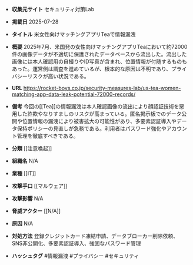 - **収集元サイト**
セキュリティ対策Lab

- **掲載日**
2025-07-28

- **タイトル**
米女性向けマッチングアプリTeaで情報漏洩

- **概要**
2025年7月、米国発の女性向けマッチングアプリTeaにおいて約72000件の画像データが不適切に保護されたデータベースから流出した。流出した画像には本人確認用の自撮りやID写真が含まれ、位置情報が付随するものもあった。運営側は調査を進めているが、根本的な原因は不明であり、プライバシーリスクが高い状況である。

- **URL**
https://rocket-boys.co.jp/security-measures-lab/us-tea-women-matching-app-data-leak-potential-72000-records/

- **備考**
今回の[[Tea]]の情報漏洩は本人確認画像の流出により顔認証技術を悪用した詐欺やなりすましのリスクが高まっている。匿名掲示板でのデータ公開や位置情報の漏洩により被害拡大の可能性があり、多要素認証導入やデータ保持ポリシーの見直しが急務である。利用者はパスワード強化やアカウント管理を徹底すべきである。

- **分類**
[[注意喚起]]

- **組織名**
N/A

- **業種**
[[IT]]

- **攻撃手口**
[[マルウェア]]

- **攻撃影響**
N/A

- **脅威アクター**
[[N/A]]

- **原因**
N/A

- **対処方法**
登録クレジットカード凍結申請、データブローカー削除依頼、SNS非公開化、多要素認証導入、強固なパスワード管理

- **ハッシュタグ**
#情報漏洩 #プライバシー #セキュリティ
